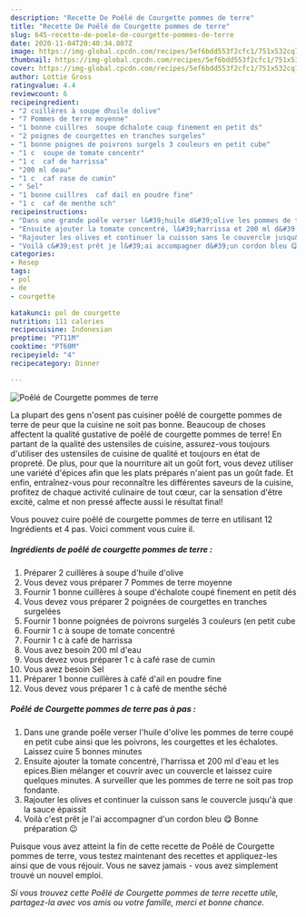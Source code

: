```yaml
---
description: "Recette De Poêlé de Courgette pommes de terre"
title: "Recette De Poêlé de Courgette pommes de terre"
slug: 645-recette-de-poele-de-courgette-pommes-de-terre
date: 2020-11-04T20:40:34.807Z
image: https://img-global.cpcdn.com/recipes/5ef6bdd553f2cfc1/751x532cq70/poele-de-courgette-pommes-de-terre-photo-principale-de-la-recette.jpg
thumbnail: https://img-global.cpcdn.com/recipes/5ef6bdd553f2cfc1/751x532cq70/poele-de-courgette-pommes-de-terre-photo-principale-de-la-recette.jpg
cover: https://img-global.cpcdn.com/recipes/5ef6bdd553f2cfc1/751x532cq70/poele-de-courgette-pommes-de-terre-photo-principale-de-la-recette.jpg
author: Lottie Gross
ratingvalue: 4.4
reviewcount: 6
recipeingredient:
- "2 cuillères à soupe dhuile dolive"
- "7 Pommes de terre moyenne"
- "1 bonne cuillres  soupe dchalote coup finement en petit ds"
- "2 poignes de courgettes en tranches surgeles"
- "1 bonne poignes de poivrons surgels 3 couleurs en petit cube"
- "1 c  soupe de tomate concentr"
- "1 c  caf de harrissa"
- "200 ml deau"
- "1 c  caf rase de cumin"
- " Sel"
- "1 bonne cuillres  caf dail en poudre fine"
- "1 c  caf de menthe sch"
recipeinstructions:
- "Dans une grande poêle verser l&#39;huile d&#39;olive les pommes de terre coupé en petit cube ainsi que les poivrons, les courgettes et les échalotes. Laissez cuire 5 bonnes minutes"
- "Ensuite ajouter la tomate concentré, l&#39;harrissa et 200 ml d&#39;eau et les epices.Bien mélanger et couvrir avec un couvercle et laissez cuire quelques minutes. A surveiller que les pommes de terre ne soit pas trop fondante."
- "Rajouter les olives et continuer la cuisson sans le couvercle jusqu&#39;à que la sauce épaissit"
- "Voilà c&#39;est prêt je l&#39;ai accompagner d&#39;un cordon bleu 😋 Bonne préparation 😉"
categories:
- Resep
tags:
- pol
- de
- courgette

katakunci: pol de courgette 
nutrition: 111 calories
recipecuisine: Indonesian
preptime: "PT11M"
cooktime: "PT60M"
recipeyield: "4"
recipecategory: Dinner

---
```



![Poêlé de Courgette pommes de terre](https://img-global.cpcdn.com/recipes/5ef6bdd553f2cfc1/751x532cq70/poele-de-courgette-pommes-de-terre-photo-principale-de-la-recette.jpg)

La plupart des gens n'osent pas cuisiner poêlé de courgette pommes de terre de peur que la cuisine ne soit pas bonne. Beaucoup de choses affectent la qualité gustative de poêlé de courgette pommes de terre! En partant de la qualité des ustensiles de cuisine, assurez-vous toujours d'utiliser des ustensiles de cuisine de qualité et toujours en état de propreté. De plus, pour que la nourriture ait un goût fort, vous devez utiliser une variété d'épices afin que les plats préparés n'aient pas un goût fade. Et enfin, entraînez-vous pour reconnaître les différentes saveurs de la cuisine, profitez de chaque activité culinaire de tout cœur, car la sensation d'être excité, calme et non pressé affecte aussi le résultat final!

<!--inarticleads1-->

Vous pouvez cuire poêlé de courgette pommes de terre en utilisant 12 Ingrédients et 4 pas. Voici comment vous cuire il.

##### Ingrédients de poêlé de courgette pommes de terre :

1. Préparer 2 cuillères à soupe d&#39;huile d&#39;olive
1. Vous devez vous préparer 7 Pommes de terre moyenne
1. Fournir 1 bonne cuillères à soupe d&#39;échalote coupé finement en petit dés
1. Vous devez vous préparer 2 poignées de courgettes en tranches surgelées
1. Fournir 1 bonne poignées de poivrons surgelés 3 couleurs (en petit cube
1. Fournir 1 c à soupe de tomate concentré
1. Fournir 1 c à café de harrissa
1. Vous avez besoin 200 ml d&#39;eau
1. Vous devez vous préparer 1 c à café rase de cumin
1. Vous avez besoin  Sel
1. Préparer 1 bonne cuillères à café d&#39;ail en poudre fine
1. Vous devez vous préparer 1 c à café de menthe séché




<!--inarticleads2-->

##### Poêlé de Courgette pommes de terre pas à pas :

1. Dans une grande poêle verser l&#39;huile d&#39;olive les pommes de terre coupé en petit cube ainsi que les poivrons, les courgettes et les échalotes. Laissez cuire 5 bonnes minutes
1. Ensuite ajouter la tomate concentré, l&#39;harrissa et 200 ml d&#39;eau et les epices.Bien mélanger et couvrir avec un couvercle et laissez cuire quelques minutes. A surveiller que les pommes de terre ne soit pas trop fondante.
1. Rajouter les olives et continuer la cuisson sans le couvercle jusqu&#39;à que la sauce épaissit
1. Voilà c&#39;est prêt je l&#39;ai accompagner d&#39;un cordon bleu 😋 Bonne préparation 😉




<!--inarticleads1-->

<p>
Puisque vous avez atteint la fin de cette recette de Poêlé de Courgette pommes de terre, vous testez maintenant des recettes et appliquez-les ainsi que de vous réjouir. Vous ne savez jamais - vous avez simplement trouvé un nouvel emploi.
</p>

<p>
<i>Si vous trouvez cette Poêlé de Courgette pommes de terre recette utile, partagez-la avec vos amis ou votre famille, merci et bonne chance.</i>
</p>
